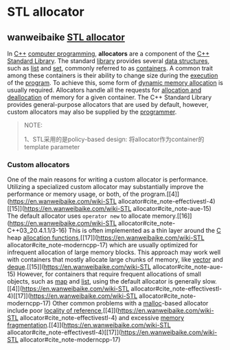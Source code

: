 # STL allocator



## wanweibaike [STL allocator](https://en.wanweibaike.com/wiki-STL%20allocator)

In [C++](https://en.wanweibaike.com/wiki-C%2B%2B) [computer programming](https://en.wanweibaike.com/wiki-Computer_programming), **allocators** are a component of the [C++ Standard Library](https://en.wanweibaike.com/wiki-C%2B%2B_Standard_Library). The standard [library](https://en.wanweibaike.com/wiki-Software_library) provides several [data structures](https://en.wanweibaike.com/wiki-Data_structures), such as [list](https://en.wanweibaike.com/wiki-List_(computing)) and [set](https://en.wanweibaike.com/wiki-Set_(computer_science)), commonly referred to as [containers](https://en.wanweibaike.com/wiki-Container_(data_structure)). A common trait among these containers is their ability to change size during the [execution](https://en.wanweibaike.com/wiki-Run_time_(program_lifecycle_phase)) of the [program](https://en.wanweibaike.com/wiki-Computer_program). To achieve this, some form of [dynamic memory allocation](https://en.wanweibaike.com/wiki-Dynamic_memory_allocation) is usually required. Allocators handle all the requests for [allocation and deallocation](https://en.wanweibaike.com/wiki-Manual_memory_management) of memory for a given container. The C++ Standard Library provides general-purpose allocators that are used by default, however, custom allocators may also be supplied by the [programmer](https://en.wanweibaike.com/wiki-Programmer).

> NOTE:
>
> 1、STL采用的是policy-based design: 将allocator作为container的template parameter

### Custom allocators

One of the main reasons for writing a custom allocator is performance. Utilizing a specialized custom allocator may substantially improve the performance or memory usage, or both, of the program.[[4\]](https://en.wanweibaike.com/wiki-STL allocator#cite_note-effectivestl-4)[[15\]](https://en.wanweibaike.com/wiki-STL allocator#cite_note-aue-15) The default allocator uses `operator new` to allocate memory.[[16\]](https://en.wanweibaike.com/wiki-STL allocator#cite_note-C++03_20.4.1.1/3-16) This is often implemented as a thin layer around the [C](https://en.wanweibaike.com/wiki-C_(programming_language)) heap [allocation functions](https://en.wanweibaike.com/wiki-Malloc),[[17\]](https://en.wanweibaike.com/wiki-STL allocator#cite_note-moderncpp-17) which are usually optimized for infrequent allocation of large memory blocks. This approach may work well with containers that mostly allocate large chunks of memory, like [vector](https://en.wanweibaike.com/wiki-Vector_(C%2B%2B)) and [deque](https://en.wanweibaike.com/wiki-Deque).[[15\]](https://en.wanweibaike.com/wiki-STL allocator#cite_note-aue-15) However, for containers that require frequent allocations of small objects, such as [map](https://en.wanweibaike.com/wiki-Map_(C%2B%2B)) and [list](https://en.wanweibaike.com/wiki-List_(computing)), using the default allocator is generally slow.[[4\]](https://en.wanweibaike.com/wiki-STL allocator#cite_note-effectivestl-4)[[17\]](https://en.wanweibaike.com/wiki-STL allocator#cite_note-moderncpp-17) Other common problems with a [malloc](https://en.wanweibaike.com/wiki-Malloc)-based allocator include poor [locality of reference](https://en.wanweibaike.com/wiki-Locality_of_reference),[[4\]](https://en.wanweibaike.com/wiki-STL allocator#cite_note-effectivestl-4) and excessive [memory fragmentation](https://en.wanweibaike.com/wiki-Fragmentation_(computer)).[[4\]](https://en.wanweibaike.com/wiki-STL allocator#cite_note-effectivestl-4)[[17\]](https://en.wanweibaike.com/wiki-STL allocator#cite_note-moderncpp-17)

